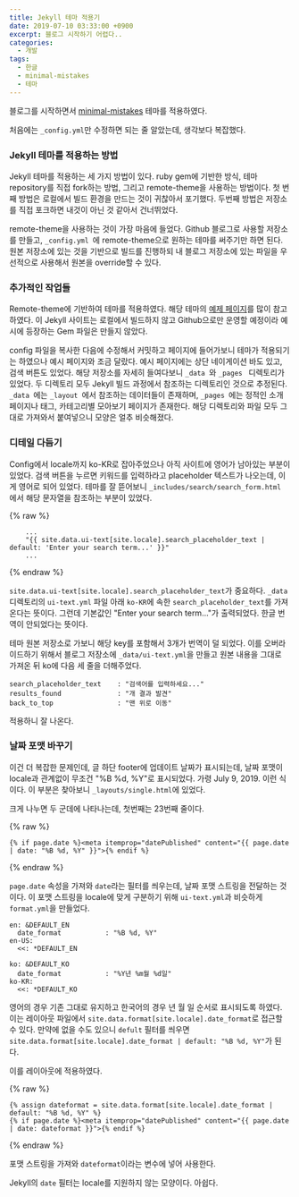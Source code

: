 ```yaml
---
title: Jekyll 테마 적용기
date: 2019-07-10 03:33:00 +0900
excerpt: 블로그 시작하기 어렵다..
categories:
  - 개발
tags:
  - 한글
  - minimal-mistakes
  - 테마
---
```


블로그를 시작하면서 [minimal-mistakes](https://github.com/mmistakes/minimal-mistakes) 테마를 적용하였다.

처음에는 `_config.yml`만 수정하면 되는 줄 알았는데, 생각보다 복잡했다.

### Jekyll 테마를 적용하는 방법

Jekyll 테마를 적용하는 세 가지 방법이 있다. ruby gem에 기반한 방식, 테마 repository를 직접 fork하는 방법, 그리고 remote-theme을 사용하는 방법이다.
첫 번째 방법은 로컬에서 빌드 환경을 만드는 것이 귀찮아서 포기했다. 두번째 방법은 저장소를 직접 포크하면 내것이 아닌 것 같아서 건너뛰었다.

remote-theme을 사용하는 것이 가장 마음에 들었다. Github 블로그로 사용할 저장소를 만들고,  `_config.yml `에 remote-theme으로 원하는 테마를 써주기만 하면 된다.
원본 저장소에 있는 것을 기반으로 빌드를 진행하되 내 블로그 저장소에 있는 파일을 우선적으로 사용해서 원본을 override할 수 있다.

### 추가적인 작업들

Remote-theme에 기반하여 테마를 적용하였다. 해당 테마의 [예제 페이지](https://github.com/mmistakes/mm-github-pages-starter)를 많이 참고하였다.
이 Jekyll 사이트는 로컬에서 빌드하지 않고 Github으로만 운영할 예정이라 예시에 등장하는 Gem 파일은 만들지 않았다.

config 파일을 복사한 다음에 수정해서 커밋하고 페이지에 들어가보니 테마가 적용되기는 하였으나 예시 페이지와 조금 달랐다.
예시 페이지에는 상단 네이게이션 바도 있고, 검색 버튼도 있었다. 해당 저장소를 자세히 들여다보니  `_data `와  `_pages ` 디렉토리가 있었다.
두 디렉토리 모두 Jekyll 빌드 과정에서 참조하는 디렉토리인 것으로 추정된다.  `_data `에는  `_layout `에서 참조하는 데이터들이 존재하며,
 `_pages `에는 정적인 소개 페이지나 태그, 카테고리별 모아보기 페이지가 존재한다. 해당 디렉토리와 파일 모두 그대로 가져와서 붙여넣으니 모양은 얼추 비슷해졌다.

### 디테일 다듬기

Config에서 locale까지 ko-KR로 잡아주었으나 아직 사이트에 영어가 남아있는 부분이 있었다. 검색 버튼을 누르면 키워드를 입력하라고 placeholder 텍스트가 나오는데, 이게 영어로 되어 있었다.
테마를 잘 뜯어보니  `_includes/search/search_form.html `에서 해당 문자열을 참조하는 부분이 있었다.

{% raw %}
~~~
    ...
    "{{ site.data.ui-text[site.locale].search_placeholder_text | default: 'Enter your search term...' }}"
    ...
~~~
{% endraw %}

`site.data.ui-text[site.locale].search_placeholder_text`가 중요하다.
`_data` 디렉토리의 `ui-text.yml` 파일 아래 `ko-KR`에 속한 `search_placeholder_text`를 가져온다는 뜻이다. 그런데 기본값인 "Enter your search term..."가 출력되었다. 한글 번역이 안되었다는 뜻이다.

테마 원본 저장소로 가보니 해당 key를 포함해서 3개가 번역이 덜 되었다. 이를 오버라이드하기 위해서 블로그 저장소에 `_data/ui-text.yml`을 만들고 원본 내용을 그대로 가져온 뒤 ko에 다음 세 줄을 더해주었다.

~~~
search_placeholder_text    : "검색어를 입력하세요..."
results_found              : "개 결과 발견"
back_to_top                : "맨 위로 이동"
~~~

적용하니 잘 나온다.

### 날짜 포맷 바꾸기

이건 더 복잡한 문제인데, 글 하단 footer에 업데이트 날짜가 표시되는데, 날짜 포맷이 locale과 관계없이 무조건 "%B %d, %Y"로 표시되었다. 가령 July 9, 2019. 이런 식이다. 이 부분은 찾아보니 `_layouts/single.html`에 있었다.

크게 나누면 두 군데에 나타나는데, 첫번째는 23번째 줄이다.

{% raw %}
~~~
{% if page.date %}<meta itemprop="datePublished" content="{{ page.date | date: "%B %d, %Y" }}">{% endif %}
~~~
{% endraw %}

`page.date` 속성을 가져와 `date`라는 필터를 씌우는데, 날짜 포맷 스트링을 전달하는 것이다. 이 포맷 스트링을 locale에 맞게 구분하기 위해 `ui-text.yml`과 비슷하게 `format.yml`을 만들었다.

~~~
en: &DEFAULT_EN
  date_format           : "%B %d, %Y"
en-US:
  <<: *DEFAULT_EN

ko: &DEFAULT_KO
  date_format           : "%Y년 %m월 %d일"
ko-KR:
  <<: *DEFAULT_KO
~~~

영어의 경우 기존 그대로 유지하고 한국어의 경우 년 월 일 순서로 표시되도록 하였다. 이는 레이아웃 파일에서 `site.data.format[site.locale].date_format`로 접근할 수 있다. 만약에 없을 수도 있으니 `defult` 필터를 씌우면 `site.data.format[site.locale].date_format | default: "%B %d, %Y"`가 된다.

이를 레이아웃에 적용하였다.

{% raw %}
~~~
{% assign dateformat = site.data.format[site.locale].date_format | default: "%B %d, %Y" %}
{% if page.date %}<meta itemprop="datePublished" content="{{ page.date | date: dateformat }}">{% endif %}
~~~
{% endraw %}

포맷 스트링을 가져와 `dateformat`이라는 변수에 넣어 사용한다.

Jekyll의 `date` 필터는 locale를 지원하지 않는 모양이다. 아쉽다.
